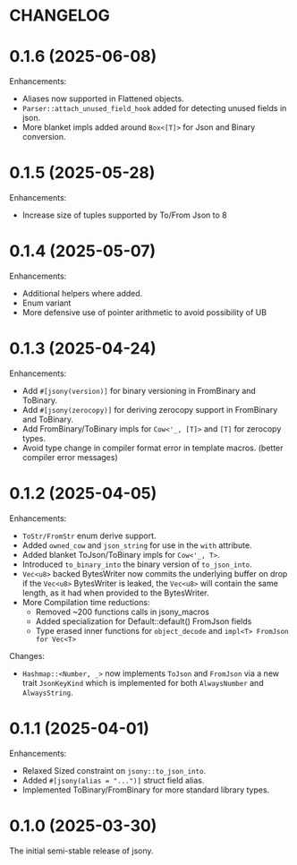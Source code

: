 # CHANGELOG

# 0.1.6 (2025-06-08)

Enhancements:

- Aliases now supported in Flattened objects.
- `Parser::attach_unused_field_hook` added for detecting unused fields in json.
- More blanket impls added around `Box<[T]>` for Json and Binary conversion.

# 0.1.5 (2025-05-28)

Enhancements:

- Increase size of tuples supported by To/From Json to 8

# 0.1.4 (2025-05-07)

Enhancements:

- Additional helpers where added.
- Enum variant
- More defensive use of pointer arithmetic to avoid possibility of UB

# 0.1.3 (2025-04-24)

Enhancements:

- Add `#[jsony(version)]` for binary versioning in FromBinary and ToBinary.
- Add `#[jsony(zerocopy)]` for deriving zerocopy support in FromBinary and ToBinary.
- Add FromBinary/ToBinary impls for `Cow<'_, [T]>` and `[T]` for zerocopy types.
- Avoid type change in compiler format error in template macros. (better compiler error messages)

# 0.1.2 (2025-04-05)

Enhancements:

- `ToStr/FromStr` enum derive support.
- Added `owned_cow` and `json_string` for use in the `with` attribute.
- Added blanket ToJson/ToBinary impls for `Cow<'_, T>`.
- Introduced `to_binary_into` the binary version of `to_json_into`.
- `Vec<u8>` backed BytesWriter now commits the underlying buffer on drop
  if the `Vec<u8>` BytesWriter is leaked, the `Vec<u8>` will contain the
  same length, as it had when provided to the BytesWriter.
- More Compilation time reductions:
  - Removed ~200 functions calls in jsony_macros
  - Added specialization for Default::default() FromJson fields
  - Type erased inner functions for `object_decode` and `impl<T> FromJson for Vec<T>`

Changes:

- `Hashmap::<Number, _>` now implements `ToJson` and `FromJson` via a new trait
  `JsonKeyKind` which is implemented for both `AlwaysNumber` and `AlwaysString`.

# 0.1.1 (2025-04-01)

Enhancements:

- Relaxed Sized constraint on `jsony::to_json_into`.
- Added `#[jsony(alias = "...")]` struct field alias.
- Implemented ToBinary/FromBinary for more standard library types.

# 0.1.0 (2025-03-30)

The initial semi-stable release of jsony.
